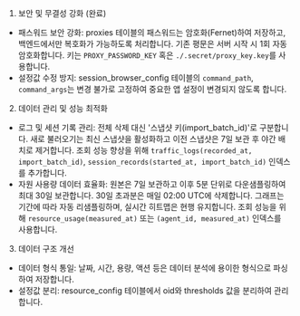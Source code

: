 1. 보안 및 무결성 강화 (완료)
 * 패스워드 보안 강화: proxies 테이블의 패스워드는 암호화(Fernet)하여 저장하고, 백엔드에서만 복호화가 가능하도록 처리합니다. 기존 평문은 서버 시작 시 1회 자동 암호화합니다. 키는 `PROXY_PASSWORD_KEY` 혹은 `./.secret/proxy_key.key`를 사용합니다.
 * 설정값 수정 방지: session_browser_config 테이블의 `command_path`, `command_args`는 변경 불가로 고정하여 중요한 앱 설정이 변경되지 않도록 합니다.
2. 데이터 관리 및 성능 최적화
 * 로그 및 세션 기록 관리: 전체 삭제 대신 '스냅샷 키(import_batch_id)'로 구분합니다. 새로 불러오기는 최신 스냅샷을 활성화하고 이전 스냅샷은 7일 보관 후 야간 배치로 제거합니다. 조회 성능 향상을 위해 `traffic_logs(recorded_at, import_batch_id)`, `session_records(started_at, import_batch_id)` 인덱스를 추가합니다.
 * 자원 사용량 데이터 효율화: 원본은 7일 보관하고 이후 5분 단위로 다운샘플링하여 최대 30일 보관합니다. 30일 초과분은 매일 02:00 UTC에 삭제합니다. 그래프는 기간에 따라 자동 리샘플링하며, 실시간 히트맵은 현행 유지합니다. 조회 성능을 위해 `resource_usage(measured_at)` 또는 `(agent_id, measured_at)` 인덱스를 사용합니다.
3. 데이터 구조 개선
 * 데이터 형식 통일: 날짜, 시간, 용량, 액션 등은 데이터 분석에 용이한 형식으로 파싱하여 저장합니다.
 * 설정값 분리: resource_config 테이블에서 oid와 thresholds 값을 분리하여 관리합니다.
